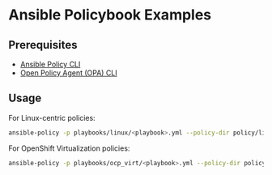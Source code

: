 # Ansible Policybook Examples

## Prerequisites

* [Ansible Policy CLI](https://github.com/ansible/ansible-policy)
* [Open Policy Agent (OPA) CLI](https://github.com/open-policy-agent/opa#want-to-download-opa)

## Usage

For Linux-centric policies:

```bash
ansible-policy -p playbooks/linux/<playbook>.yml --policy-dir policy/linux
```

For OpenShift Virtualization policies:

```bash
ansible-policy -p playbooks/ocp_virt/<playbook>.yml --policy-dir policy/ocp_virt
```